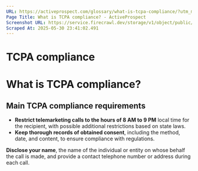 ```yaml
---
URL: https://activeprospect.com/glossary/what-is-tcpa-compliance/?utm_medium=Marketing-CPC&utm_source=Website&utm_campaign=Google-CPC-US-PMax-Acquisition-Lead-TF
Page Title: What is TCPA compliance? - ActiveProspect
Screenshot URL: https://service.firecrawl.dev/storage/v1/object/public/media/screenshot-d3f82c55-7b15-4a22-9e9a-2649569fc479.png
Scraped At: 2025-05-30 23:41:02.491
---
```

# TCPA compliance

# What is TCPA compliance?



## Main TCPA compliance requirements

- **Restrict telemarketing calls to the hours of 8 AM to 9 PM** local time for the recipient, with possible additional restrictions based on state laws.
- **Keep thorough records of obtained consent**, including the method, date, and content, to ensure compliance with regulations.

**Disclose your name**, the name of the individual or entity on whose behalf the call is made, and provide a contact telephone number or address during each call.



